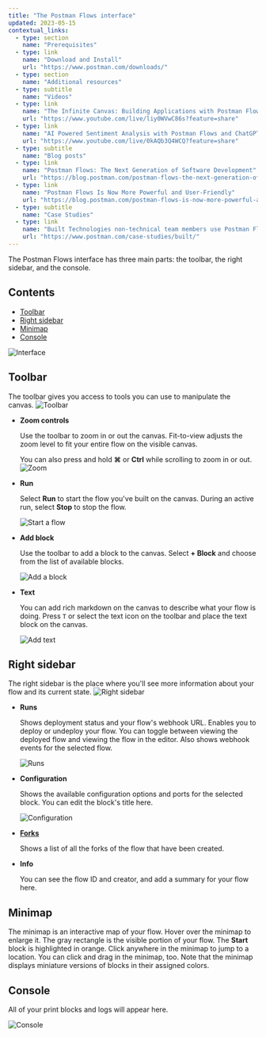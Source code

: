 ```yaml
---
title: "The Postman Flows interface"
updated: 2023-05-15
contextual_links:
  - type: section
    name: "Prerequisites"
  - type: link
    name: "Download and Install"
    url: "https://www.postman.com/downloads/"
  - type: section
    name: "Additional resources"
  - type: subtitle
    name: "Videos"
  - type: link
    name: "The Infinite Canvas: Building Applications with Postman Flows"
    url: "https://www.youtube.com/live/liy0WVwC86s?feature=share"
  - type: link
    name: "AI Powered Sentiment Analysis with Postman Flows and ChatGPT"
    url: "https://www.youtube.com/live/0kAQb3Q4WCQ?feature=share"
  - type: subtitle
    name: "Blog posts"
  - type: link
    name: "Postman Flows: The Next Generation of Software Development"
    url: "https://blog.postman.com/postman-flows-the-next-generation-of-software-development/"
  - type: link
    name: "Postman Flows Is Now More Powerful and User-Friendly"
    url: "https://blog.postman.com/postman-flows-is-now-more-powerful-and-user-friendly/"
  - type: subtitle
    name: "Case Studies"
  - type: link
    name: "Built Technologies non-technical team members use Postman Flows"
    url: "https://www.postman.com/case-studies/built/"
---
```


The Postman Flows interface has three main parts: the toolbar, the right sidebar, and the console.

## Contents

* [Toolbar](#toolbar)
* [Right sidebar](#right-sidebar)
* [Minimap](#minimap)
* [Console](#console)

![Interface](https://assets.postman.com/postman-docs/v10/flows-interface-main-v10-2.jpg)

## Toolbar

The toolbar gives you access to tools you can use to manipulate the canvas.
![Toolbar](https://assets.postman.com/postman-docs/v10/updated-interface-tool-bar-v10.jpg)

* **Zoom controls**

  Use the toolbar to zoom in or out the canvas. Fit-to-view adjusts the zoom level to fit your entire flow on the visible canvas.

  You can also press and hold **⌘** or **Ctrl** while scrolling to zoom in or out.
  ![Zoom](https://assets.postman.com/postman-labs-docs/interface/updated-interface-zoom-controls.gif)

* **Run**

  Select **Run** to start the flow you've built on the canvas. During an active run, select **Stop** to stop the flow.

  ![Start a flow](https://assets.postman.com/postman-labs-docs/interface/updated-interface-start-flow.gif)

* **Add block**

  Use the toolbar to add a block to the canvas. Select **+ Block** and choose from the list of available blocks.

  ![Add a block](https://assets.postman.com/postman-labs-docs/interface/updated-interface-add-block.gif)

* **Text**

  You can add rich markdown on the canvas to describe what your flow is doing. Press `T` or select the text icon on the toolbar and place the text block on the canvas.

  ![Add text](https://assets.postman.com/postman-labs-docs/interface/updated-interface-add-annotations.gif)

## Right sidebar

The right sidebar is the place where you'll see more information about your flow and its current state.
![Right sidebar](https://assets.postman.com/postman-docs/v10/updated-interface-context-bar-v10-3.jpg)

* **Runs**

  Shows deployment status and your flow's webhook URL. Enables you to deploy or undeploy your flow. You can toggle between viewing the deployed flow and viewing the flow in the editor. Also shows webhook events for the selected flow.

  ![Runs](https://assets.postman.com/postman-docs/v10/flows-right-sidebar-runs-v10.jpg)

* **Configuration**

  Shows the available configuration options and ports for the selected block. You can edit the block's title here.

  ![Configuration](https://assets.postman.com/postman-docs/v10/flows-right-sidebar-config-v10.jpg)

* [**Forks**](/docs/collaborating-in-postman/using-version-control/forking-entities/)

  Shows a list of all the forks of the flow that have been created.

* **Info**

  You can see the flow ID and creator, and add a summary for your flow here.

## Minimap

The minimap is an interactive map of your flow. Hover over the minimap to enlarge it. The gray rectangle is the visible portion of your flow. The **Start** block is highlighted in orange. Click anywhere in the minimap to jump to a location. You can click and drag in the minimap, too. Note that the minimap displays miniature versions of blocks in their assigned colors.

## Console

  All of your print blocks and logs will appear here.

  ![Console](https://assets.postman.com/postman-labs-docs/interface/console.gif)
